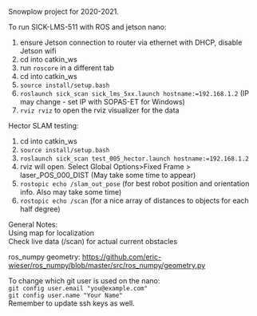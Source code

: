Snowplow project for 2020-2021.

To run SICK-LMS-511 with ROS and jetson nano:  
1. ensure Jetson connection to router via ethernet with DHCP, disable Jetson wifi  
2. cd into catkin_ws  
3. run ```roscore``` in a different tab  
4. cd into catkin_ws  
5. ```source install/setup.bash```  
6. ```roslaunch sick_scan sick_lms_5xx.launch hostname:=192.168.1.2``` (IP may change - set IP with SOPAS-ET for Windows)  
7. ```rviz rviz``` to open the rviz visualizer for the data  

Hector SLAM testing:  
1. cd into catkin_ws  
2. ```source install/setup.bash```  
3. ```roslaunch sick_scan test_005_hector.launch hostname:=192.168.1.2```  
4. rviz will open. Select Global Options>Fixed Frame > laser_POS_000_DIST (May take some time to appear)  
5. ```rostopic echo /slam_out_pose``` (for best robot position and orientation info. Also may take some time)
7. ```rostopic echo /scan``` (for a nice array of distances to objects for each half degree)  

General Notes:  
Using map for localization  
Check live data (/scan) for actual current obstacles  

ros_numpy geometry: https://github.com/eric-wieser/ros_numpy/blob/master/src/ros_numpy/geometry.py  

To change which git user is used on the nano:  
```git config user.email "you@example.com"```  
```git config user.name "Your Name"```  
Remember to update ssh keys as well.  
